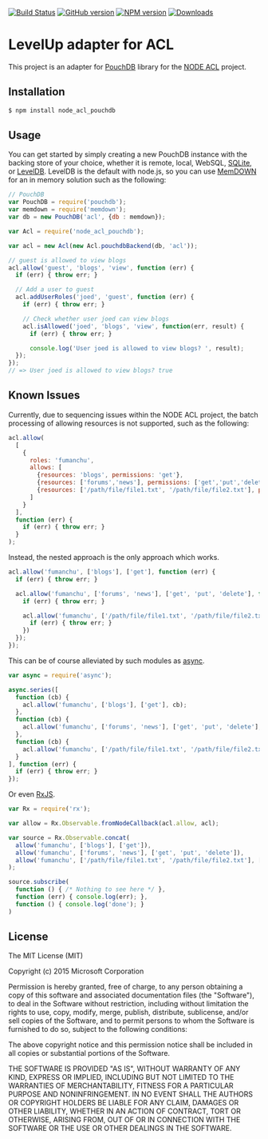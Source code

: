 [![Build Status](https://travis-ci.org/thaliproject/node_acl_pouchdb.png)](https://travis-ci.org/thaliproject/node_acl_pouchdb)
[![GitHub version](http://img.shields.io/github/tag/thaliproject/node_acl_pouchdb.svg)](https://github.com/thaliproject/node_acl_pouchdb)
[![NPM version](http://img.shields.io/npm/v/node_acl_pouchdb.svg)](https://npmjs.org/package/node_acl_pouchdb)
[![Downloads](http://img.shields.io/npm/dm/node_acl_pouchdb.svg)](https://npmjs.org/package/node_acl_pouchdb)

# LevelUp adapter for ACL #

This project is an adapter for [PouchDB](http://pouchdb.com/) library for the [NODE ACL](https://github.com/OptimalBits/node_acl) project.

## Installation ##

```bash
$ npm install node_acl_pouchdb
```

## Usage ##

You can get started by simply creating a new PouchDB instance with the backing store of your choice, whether it is remote, local, WebSQL, [SQLite](http://sqlite.org/), or [LevelDB](https://github.com/google/leveldb).  LevelDB is the default with node.js, so you can use [MemDOWN](https://github.com/rvagg/node-memdown) for an in memory solution such as the following:

```js
// PouchDB
var PouchDB = require('pouchdb');
var memdown = require('memdown');
var db = new PouchDB('acl', {db : memdown});

var Acl = require('node_acl_pouchdb');

var acl = new Acl(new Acl.pouchdbBackend(db, 'acl'));

// guest is allowed to view blogs
acl.allow('guest', 'blogs', 'view', function (err) {
  if (err) { throw err; }

  // Add a user to guest
  acl.addUserRoles('joed', 'guest', function (err) {
    if (err) { throw err; }

    // Check whether user joed can view blogs
    acl.isAllowed('joed', 'blogs', 'view', function(err, result) {
      if (err) { throw err; }

      console.log('User joed is allowed to view blogs? ', result);
  });
});
// => User joed is allowed to view blogs? true
```

## Known Issues ##

Currently, due to sequencing issues within the NODE ACL project, the batch processing of allowing resources is not supported, such as the following:

```js
acl.allow(
  [
    {
      roles: 'fumanchu',
      allows: [
        {resources: 'blogs', permissions: 'get'},
        {resources: ['forums','news'], permissions: ['get','put','delete']},
        {resources: ['/path/file/file1.txt', '/path/file/file2.txt'], permissions: ['get','put','delete']}
      ]
    }
  ],
  function (err) {
    if (err) { throw err; }
  }
);
```

Instead, the nested approach is the only approach which works.
```js
acl.allow('fumanchu', ['blogs'], ['get'], function (err) {
  if (err) { throw err; }

  acl.allow('fumanchu', ['forums', 'news'], ['get', 'put', 'delete'], function (err) {
    if (err) { throw err; }

    acl.allow('fumanchu', ['/path/file/file1.txt', '/path/file/file2.txt'], ['get', 'put', 'delete'], function (err) {
      if (err) { throw err; }
    })
  });
});
```

This can be of course alleviated by such modules as [async](https://github.com/caolan/async).

```js
var async = require('async');

async.series([
  function (cb) {
    acl.allow('fumanchu', ['blogs'], ['get'], cb);
  },
  function (cb) {
    acl.allow('fumanchu', ['forums', 'news'], ['get', 'put', 'delete'], cb);
  },
  function (cb) {
    acl.allow('fumanchu', ['/path/file/file1.txt', '/path/file/file2.txt'], ['get', 'put', 'delete'], cb);
  }
], function (err) {
  if (err) { throw err; }
});
```

Or even [RxJS](https://github.com/Reactive-Extensions/RxJS).
```js
var Rx = require('rx');

var allow = Rx.Observable.fromNodeCallback(acl.allow, acl);

var source = Rx.Observable.concat(
  allow('fumanchu', ['blogs'], ['get']),
  allow('fumanchu', ['forums', 'news'], ['get', 'put', 'delete']),
  allow('fumanchu', ['/path/file/file1.txt', '/path/file/file2.txt'], ['get', 'put', 'delete'])
);

source.subscribe(
  function () { /* Nothing to see here */ },
  function (err) { console.log(err); },
  function () { console.log('done'); }
)
```

## License ##

The MIT License (MIT)

Copyright (c) 2015 Microsoft Corporation

Permission is hereby granted, free of charge, to any person obtaining a copy
of this software and associated documentation files (the "Software"), to deal
in the Software without restriction, including without limitation the rights
to use, copy, modify, merge, publish, distribute, sublicense, and/or sell
copies of the Software, and to permit persons to whom the Software is
furnished to do so, subject to the following conditions:

The above copyright notice and this permission notice shall be included in all
copies or substantial portions of the Software.

THE SOFTWARE IS PROVIDED "AS IS", WITHOUT WARRANTY OF ANY KIND, EXPRESS OR
IMPLIED, INCLUDING BUT NOT LIMITED TO THE WARRANTIES OF MERCHANTABILITY,
FITNESS FOR A PARTICULAR PURPOSE AND NONINFRINGEMENT. IN NO EVENT SHALL THE
AUTHORS OR COPYRIGHT HOLDERS BE LIABLE FOR ANY CLAIM, DAMAGES OR OTHER
LIABILITY, WHETHER IN AN ACTION OF CONTRACT, TORT OR OTHERWISE, ARISING FROM,
OUT OF OR IN CONNECTION WITH THE SOFTWARE OR THE USE OR OTHER DEALINGS IN THE
SOFTWARE.
